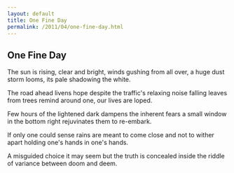 ```yaml
---
layout: default
title: One Fine Day
permalink: /2011/04/one-fine-day.html
---
```


One Fine Day
------------

The sun is rising, clear and bright,
winds gushing from all over,
a huge dust storm looms,
its pale shadowing the white.

The road ahead livens hope
despite the traffic's relaxing noise
falling leaves from trees remind
around one, our lives are loped.

Few hours of the lightened dark
dampens the inherent fears
a small window in the bottom right
rejuvinates them to re-embark.

If only one could sense
rains are meant to come close
and not to wither apart
holding one's hands in one's hands.

A misguided choice it may seem
but the truth is concealed
inside the riddle of variance
between doom and deem.
